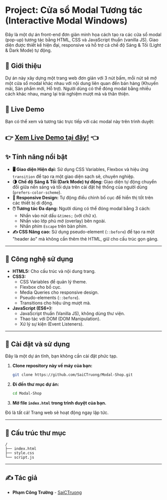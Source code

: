 # Project: Cửa sổ Modal Tương tác (Interactive Modal Windows)

Đây là một dự án front-end đơn giản minh họa cách tạo ra các cửa sổ modal (pop-up) tương tác bằng HTML, CSS và JavaScript thuần (vanilla JS). Giao diện được thiết kế hiện đại, responsive và hỗ trợ cả chế độ Sáng & Tối (Light & Dark Mode) tự động.



## 📜 Giới thiệu

Dự án này xây dựng một trang web đơn giản với 3 nút bấm, mỗi nút sẽ mở một cửa sổ modal khác nhau với nội dung liên quan đến bán hàng (Khuyến mãi, Sản phẩm mới, Hỗ trợ). Người dùng có thể đóng modal bằng nhiều cách khác nhau, mang lại trải nghiệm mượt mà và thân thiện.

## 🚀 Live Demo

Bạn có thể xem và tương tác trực tiếp với các modal này trên trình duyệt:

**👉 [Xem Live Demo tại đây!](https://saictruong.github.io/Modal-Shop/) 👈**
---

## ✨ Tính năng nổi bật

* **🖥️ Giao diện Hiện đại:** Sử dụng CSS Variables, Flexbox và hiệu ứng `transition` để tạo ra một giao diện sạch sẽ, chuyên nghiệp.
* **🌗 Chế độ Sáng & Tối (Dark Mode) tự động:** Giao diện tự động chuyển đổi giữa nền sáng và tối dựa trên cài đặt hệ thống của người dùng (`prefers-color-scheme`).
* **📱 Responsive Design:** Tự động điều chỉnh bố cục để hiển thị tốt trên các thiết bị di động.
* **🖱️ Tương tác Đa dạng:** Người dùng có thể đóng modal bằng 3 cách:
    * Nhấn vào nút dấu `&times;` (với chữ x).
    * Nhấn vào lớp phủ mờ (overlay) bên ngoài.
    * Nhấn phím `Escape` trên bàn phím.
* **✍️ CSS Nâng cao:** Sử dụng pseudo-element (`::before`) để tạo ra một "header ảo" mà không cần thêm thẻ HTML, giữ cho cấu trúc gọn gàng.

---

## 🚀 Công nghệ sử dụng

* **HTML5:** Cho cấu trúc và nội dung trang.
* **CSS3:**
    * CSS Variables để quản lý theme.
    * Flexbox cho bố cục.
    * Media Queries cho responsive design.
    * Pseudo-elements (`::before`).
    * Transitions cho hiệu ứng mượt mà.
* **JavaScript (ES6+):**
    * JavaScript thuần (Vanilla JS), không dùng thư viện.
    * Thao tác với DOM (DOM Manipulation).
    * Xử lý sự kiện (Event Listeners).

---

## 🔧 Cài đặt và sử dụng

Đây là một dự án tĩnh, bạn không cần cài đặt phức tạp.

1.  **Clone repository này về máy của bạn:**
    ```bash
    git clone https://github.com/SaiCTruong/Modal-Shop.git
    ```
2.  **Đi đến thư mục dự án:**
    ```bash
    cd Modal-Shop
    ```
3.  **Mở file `index.html` trong trình duyệt của bạn.**

Đó là tất cả! Trang web sẽ hoạt động ngay lập tức.

---

## 📂 Cấu trúc thư mục

```
/ 
├── index.html 
├── style.css
└── script.js 
``` 
---

## ✍️ Tác giả

* **Phạm Công Trường** - [SaiCTruong](https://github.com/SaiCTruong)
